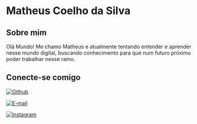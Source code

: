 # Matheus Coelho da Silva

## Sobre mim

Olá Mundo! Me chamo Matheus e atualmente tentando entender e aprender nesse mundo digital, buscando conhecimento para que num futuro próximo poder trabalhar nesse ramo.

## Conecte-se comigo

[![Github](https://img.shields.io/badge/Github-000?style=for-the-badge&logo=Github&logoColor=fffff)](https://github.com/matheuscoelhobr)

[![E-mail](https://img.shields.io/badge/-Email-000?style=for-the-badge&logo=microsoft-outlook&logoColor=007BFF)](mailto:matheusrjbr@gmail.com)

[![Instagram](https://img.shields.io/badge/-Instagram-000?style=for-the-badge&logo=instagram&logoColor=white)](https://www.instagram.com/matheusrjbr/)
